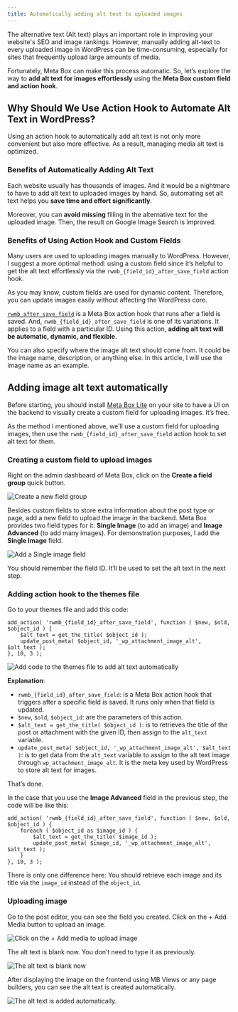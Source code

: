 ```yaml
---
title: Automatically adding alt text to uploaded images
---
```


The alternative text (Alt text) plays an important role in improving your website's SEO and image rankings. However, manually adding alt-text to every uploaded image in WordPress can be time-consuming, especially for sites that frequently upload large amounts of media.

Fortunately, Meta Box can make this process automatic. So, let’s explore the way to **add alt text for images effortlessly** using the **Meta Box custom field and action hook**.

## Why Should We Use Action Hook to Automate Alt Text in WordPress?

Using an action hook to automatically add alt text is not only more convenient but also more effective. As a result, managing media alt text is optimized.

### Benefits of Automatically Adding Alt Text

Each website usually has thousands of images. And it would be a nightmare to have to add alt text to uploaded images by hand. So, automating set alt text helps you **save time and effort significantly**.

Moreover, you can **avoid missing** filling in the alternative text for the uploaded image. Then, the result on Google Image Search is improved.

### Benefits of Using Action Hook and Custom Fields

Many users are used to uploading images manually to WordPress. However, I suggest a more optimal method: using a custom field since it’s helpful to get the alt text effortlessly via the `rwmb_{field_id}_after_save_field` action hook.

As you may know, custom fields are used for dynamic content. Therefore, you can update images easily without affecting the WordPress core.

[`rwmb_after_save_field`](https://docs.metabox.io/actions/rwmb-after-save-field/) is a Meta Box action hook that runs after a field is saved. And, `rwmb_{field_id}_after_save_field` is one of its variations. It applies to a field with a particular ID. Using this action, **adding alt text will be automatic, dynamic, and flexible**.

You can also specify where the image alt text should come from. It could be the image name, description, or anything else. In this article, I will use the image name as an example. 

## Adding image alt text automatically

Before starting, you should install [Meta Box Lite](https://metabox.io/lite/) on your site to have a UI on the backend to visually create a custom field for uploading images. It’s free.

As the method I mentioned above, we’ll use a custom field for uploading images, then use the `rwmb_{field_id}_after_save_field` action hook to set alt text for them.

### Creating a custom field to upload images

Right on the admin dashboard of Meta Box, click on the **Create a field group** quick button.

![Create a new field group](https://i.imgur.com/PhEnumD.png)

Besides custom fields to store extra information about the post type or page, add a new field to upload the image in the backend. Meta Box provides two field types for it: **Single Image** (to add an image) and **Image Advanced** (to add many images). For demonstration purposes, I add the **Single Image** field.

![Add a Single image field](https://i.imgur.com/pNgK4i3.png)

You should remember the field ID. It’ll be used to set the alt text in the next step.

### Adding action hook to the themes file

Go to your themes file and add this code:

```
add_action( 'rwmb_{field_id}_after_save_field', function ( $new, $old, $object_id ) {  
    $alt_text = get_the_title( $object_id );  
    update_post_meta( $object_id, '_wp_attachment_image_alt', $alt_text );    
}, 10, 3 );
```

![Add code to the themes file to add alt text automatically](https://i.imgur.com/Mxim2JU.png)

**Explanation**:

* `rwmb_{field_id}_after_save_field`: is a Meta Box action hook that triggers after a specific field is saved. It runs only when that field is updated.
* `$new`, `$old`, `$object_id`: are the parameters of this action.
* `$alt_text = get_the_title( $object_id )`: is to retrieves the title of the post or attachment with the given ID, then assign to the `alt_text` variable.
* `update_post_meta( $object_id, '_wp_attachment_image_alt', $alt_text )`: is to get data from the `alt_text` variable to assign to the alt text image through `wp_attachment_image_alt`. It is the meta key used by WordPress to store alt text for images.

That’s done.

In the case that you use the **Image Advanced** field in the previous step, the code will be like this:

```
add_action( 'rwmb_{field_id}_after_save_field', function ( $new, $old, $object_id ) {    
    foreach ( $object_id as $image_id ) {
        $alt_text = get_the_title( $image_id ); 
        update_post_meta( $image_id, '_wp_attachment_image_alt', $alt_text );
    }
}, 10, 3 );
```

There is only one difference here: You should retrieve each image and its title via the `image_id` instead of the `object_id`.

### Uploading image

Go to the post editor, you can see the field you created. Click on the + Add Media button to upload an image.

![Click on the + Add media to upload image](https://i.imgur.com/nAlQmmb.png)

The alt text is blank now. You don’t need to type it as previously. 

![The alt text is blank now](https://i.imgur.com/FARK10u.png)

After displaying the image on the frontend using MB Views or any page builders, you can see the alt text is created automatically.

![The alt text is added automatically.](https://i.imgur.com/9x87o7N.png)
